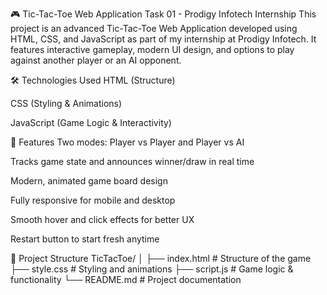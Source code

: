 🎮 Tic-Tac-Toe Web Application
Task 01 - Prodigy Infotech Internship
This project is an advanced Tic-Tac-Toe Web Application developed using HTML, CSS, and JavaScript as part of my internship at Prodigy Infotech.
It features interactive gameplay, modern UI design, and options to play against another player or an AI opponent.

🛠 Technologies Used
HTML (Structure)

CSS (Styling & Animations)

JavaScript (Game Logic & Interactivity)

🚀 Features
Two modes: Player vs Player and Player vs AI

Tracks game state and announces winner/draw in real time

Modern, animated game board design

Fully responsive for mobile and desktop

Smooth hover and click effects for better UX

Restart button to start fresh anytime

📂 Project Structure
TicTacToe/
│
├── index.html     # Structure of the game
├── style.css      # Styling and animations
├── script.js      # Game logic & functionality
└── README.md      # Project documentation
